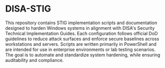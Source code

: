 # DISA-STIG

This repository contains STIG implementation scripts and documentation designed to harden Windows systems in alignment with DISA's Security Technical Implementation Guides. Each configuration follows official DoD guidelines to reduce attack surfaces and enforce secure baselines across workstations and servers. Scripts are written primarily in PowerShell and are intended for use in enterprise environments or lab testing scenarios. The goal is to automate and standardize system hardening, while ensuring auditability and compliance.
